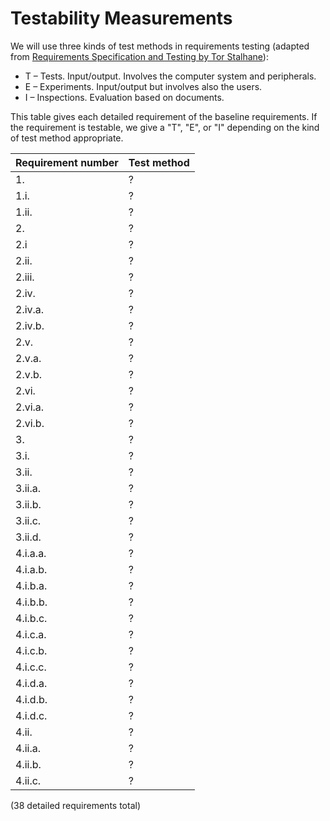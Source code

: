 # Testability Measurements

We will use three kinds of test methods in requirements testing (adapted from [Requirements Specification and Testing by Tor Stalhane](http://www.idi.ntnu.no/emner/tdt4242/foiler/3-2-Testability.ppt)):

* T – Tests. Input/output. Involves the computer system and peripherals.
* E – Experiments. Input/output but involves also the users.
* I – Inspections. Evaluation based on documents.

This table gives each detailed requirement of the baseline requirements. If the requirement is testable, we give a "T", "E", or "I" depending on the kind of test method appropriate.

Requirement number | Test method
--- | ---
1. | ? 
1.i. | ? 
1.ii. | ? 
2. | ? 
2.i | ? 
2.ii. | ? 
2.iii. | ? 
2.iv. | ? 
2.iv.a. | ? 
2.iv.b. | ? 
2.v. | ? 
2.v.a. | ? 
2.v.b. | ? 
2.vi. | ? 
2.vi.a. | ? 
2.vi.b. | ? 
3. | ? 
3.i. | ? 
3.ii. | ? 
3.ii.a. | ? 
3.ii.b. | ? 
3.ii.c. | ? 
3.ii.d. | ? 
4.i.a.a. | ? 
4.i.a.b. | ? 
4.i.b.a. | ? 
4.i.b.b. | ? 
4.i.b.c. | ? 
4.i.c.a. | ? 
4.i.c.b. | ? 
4.i.c.c. | ? 
4.i.d.a. | ? 
4.i.d.b. | ? 
4.i.d.c. | ? 
4.ii. | ? 
4.ii.a. | ? 
4.ii.b. | ? 
4.ii.c. | ? 

(38 detailed requirements total)
